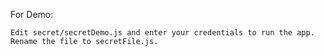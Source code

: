 For Demo:

	Edit secret/secretDemo.js and enter your credentials to run the app.
	Rename the file to secretFile.js.